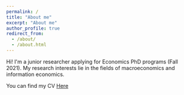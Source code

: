 ```yaml
---
permalink: /
title: "About me"
excerpt: "About me"
author_profile: true
redirect_from: 
  - /about/
  - /about.html
---
```





Hi! I'm a junior researcher applying for Economics PhD programs (Fall 2021). My research interests lie in the fields of macroeconomics and information economics.

You can find my CV [Here](https://vjimenezg.github.io/files/CV_VJG.pdf)
